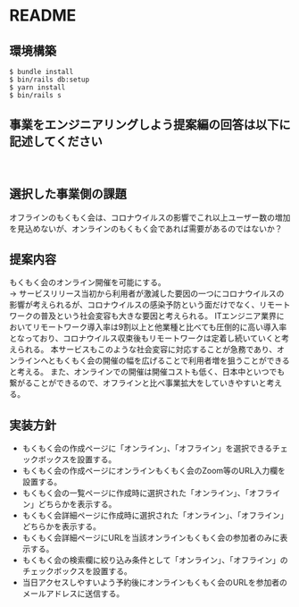 # README

## 環境構築
```
$ bundle install
$ bin/rails db:setup
$ yarn install
$ bin/rails s
```

## 事業をエンジニアリングしよう提案編の回答は以下に記述してください
<br>

## 選択した事業側の課題
オフラインのもくもく会は、コロナウイルスの影響でこれ以上ユーザー数の増加を見込めないが、オンラインのもくもく会であれば需要があるのではないか？

## 提案内容
もくもく会のオンライン開催を可能にする。<br>
→ サービスリリース当初から利用者が激減した要因の一つにコロナウイルスの影響が考えられるが、コロナウイルスの感染予防という面だけでなく、リモートワークの普及という社会変容も大きな要因と考えられる。
ITエンジニア業界においてリモートワーク導入率は9割以上と他業種と比べても圧倒的に高い導入率となっており、コロナウイルス収束後もリモートワークは定着し続いていくと考えられる。
本サービスもこのような社会変容に対応することが急務であり、オンラインへともくもく会の開催の幅を広げることで利用者増を狙うことができると考える。
また、オンラインでの開催は開催コストも低く、日本中といつでも繋がることができるので、オフラインと比べ事業拡大をしていきやすいと考える。

## 実装方針
- もくもく会の作成ページに「オンライン」、「オフライン」を選択できるチェックボックスを設置する。
- もくもく会の作成ページにオンラインもくもく会のZoom等のURL入力欄を設置する。
- もくもく会の一覧ページに作成時に選択された「オンライン」、「オフライン」どちらかを表示する。
- もくもく会詳細ページに作成時に選択された「オンライン」、「オフライン」どちらかを表示する。
- もくもく会詳細ページにURLを当該オンラインもくもく会の参加者のみに表示する。
- もくもく会の検索欄に絞り込み条件として「オンライン」、「オフライン」のチェックボックスを設置する。
- 当日アクセスしやすいよう予約後にオンラインもくもく会のURLを参加者のメールアドレスに送信する。